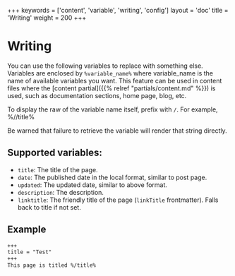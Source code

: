 +++
keywords = ['content', 'variable', 'writing', 'config']
layout = 'doc'
title = 'Writing'
weight = 200
+++
# Writing
You can use the following variables to replace with something else. Variables are enclosed by `%variable_name%` where variable_name is the name of available variables you want. This feature can be used in content files where the [content partial]({{% relref "partials/content.md" %}}) is used, such as documentation sections, home page, blog, etc.

To display the raw of the variable name itself, prefix with `/`. For example, %//title%

Be warned that failure to retrieve the variable will render that string directly.

## Supported variables:
- `title`: The title of the page.
- `date`: The published date in the local format, similar to post page.
- `updated`: The updated date, similar to above format.
- `description`: The description.
- `linktitle`: The friendly title of the page (`linkTitle` frontmatter). Falls back to title if not set.

## Example
```markdown
+++
title = "Test"
+++
This page is titled %/title%
```
